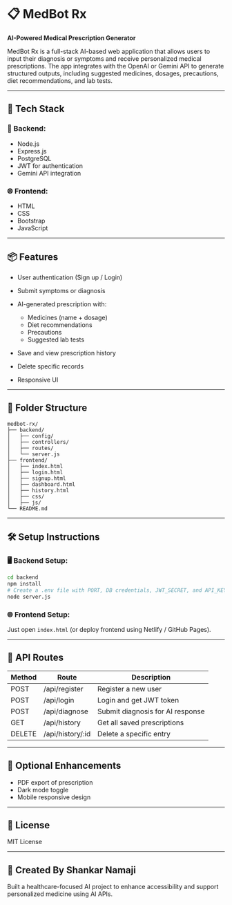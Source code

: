 # 📋 MedBot Rx

**AI-Powered Medical Prescription Generator**

MedBot Rx is a full-stack AI-based web application that allows users to input their diagnosis or symptoms and receive personalized medical prescriptions. The app integrates with the OpenAI or Gemini API to generate structured outputs, including suggested medicines, dosages, precautions, diet recommendations, and lab tests.

---

## 🔧 Tech Stack

### 🚀 Backend:

* Node.js
* Express.js
* PostgreSQL
* JWT for authentication
* Gemini API integration

### 🌐 Frontend:

* HTML
* CSS
* Bootstrap
* JavaScript

---

## 📦 Features

* User authentication (Sign up / Login)
* Submit symptoms or diagnosis
* AI-generated prescription with:

  * Medicines (name + dosage)
  * Diet recommendations
  * Precautions
  * Suggested lab tests
* Save and view prescription history
* Delete specific records
* Responsive UI

---

## 📁 Folder Structure

```
medbot-rx/
├── backend/
│   ├── config/
│   ├── controllers/
│   ├── routes/
│   └── server.js
├── frontend/
│   ├── index.html
│   ├── login.html
│   ├── signup.html
│   ├── dashboard.html
│   ├── history.html
│   ├── css/
│   ├── js/
└── README.md
```

---

## 🛠️ Setup Instructions

### 🖥 Backend Setup:

```bash
cd backend
npm install
# Create a .env file with PORT, DB credentials, JWT_SECRET, and API_KEY
node server.js
```

### 🌐 Frontend Setup:

Just open `index.html` (or deploy frontend using Netlify / GitHub Pages).

---

## 🔐 API Routes

| Method | Route             | Description                      |
| ------ | ----------------- | -------------------------------- |
| POST   | /api/register     | Register a new user              |
| POST   | /api/login        | Login and get JWT token          |
| POST   | /api/diagnose     | Submit diagnosis for AI response |
| GET    | /api/history      | Get all saved prescriptions      |
| DELETE | /api/history/\:id | Delete a specific entry          |

---

## 🧪 Optional Enhancements

* PDF export of prescription
* Dark mode toggle
* Mobile responsive design

---

## 📄 License

MIT License

---

## 🤖 Created By Shankar Namaji

Built a healthcare-focused AI project to enhance accessibility and support personalized medicine using AI APIs.
